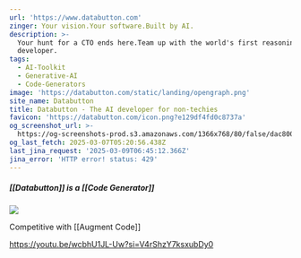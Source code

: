 ```yaml
---
url: 'https://www.databutton.com'
zinger: Your vision.Your software.Built by AI.
description: >-
  Your hunt for a CTO ends here.Team up with the world's first reasoning AI
  developer.
tags:
  - AI-Toolkit
  - Generative-AI
  - Code-Generators
image: 'https://databutton.com/static/landing/opengraph.png'
site_name: Databutton
title: Databutton - The AI developer for non-techies
favicon: 'https://databutton.com/icon.png?e129df4fd0c8737a'
og_screenshot_url: >-
  https://og-screenshots-prod.s3.amazonaws.com/1366x768/80/false/dac8009c4226d4ffc6a26d55de74f3ce93f68154dbc21d1067933ad903069890.jpeg
og_last_fetch: 2025-03-07T05:20:56.438Z
last_jina_request: '2025-03-09T06:45:12.366Z'
jina_error: 'HTTP error! status: 429'
---
```



##### [[Databutton]] is a [[Code Generator]]

![](https://i.imgur.com/cC7sfBi.png)


Competitive with [[Augment Code]]


https://youtu.be/wcbhU1JL-Uw?si=V4rShzY7ksxubDy0
